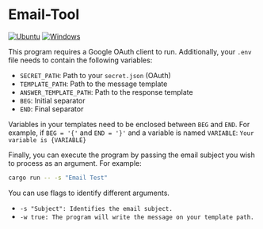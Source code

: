 # Email-Tool

[![Ubuntu](https://github.com/ZillaZ/Email-Tool/workflows/Ubuntu/badge.svg)](https://github.com/ZillaZ/Email-Tool/actions/workflows/ubuntu.yml)
[![Windows](https://github.com/ZillaZ/Email-Tool/workflows/Windows/badge.svg)](https://github.com/ZillaZ/Email-Tool/actions/workflows/windows.yml)

This program requires a Google OAuth client to run. Additionally, your `.env` file needs to contain the following variables:

- `SECRET_PATH`: Path to your `secret.json` (OAuth)
- `TEMPLATE_PATH`: Path to the message template
- `ANSWER_TEMPLATE_PATH`: Path to the response template
- `BEG`: Initial separator
- `END`: Final separator

Variables in your templates need to be enclosed between `BEG` and `END`. For example, if `BEG = '{'` and `END = '}'` and a variable is named `VARIABLE`:
`Your variable is {VARIABLE}`

Finally, you can execute the program by passing the email subject you wish to process as an argument. For example:
```bash
cargo run -- -s "Email Test"
```
You can use flags to identify different arguments.
- `-s "Subject": Identifies the email subject.`
- `-w true: The program will write the message on your template path.`